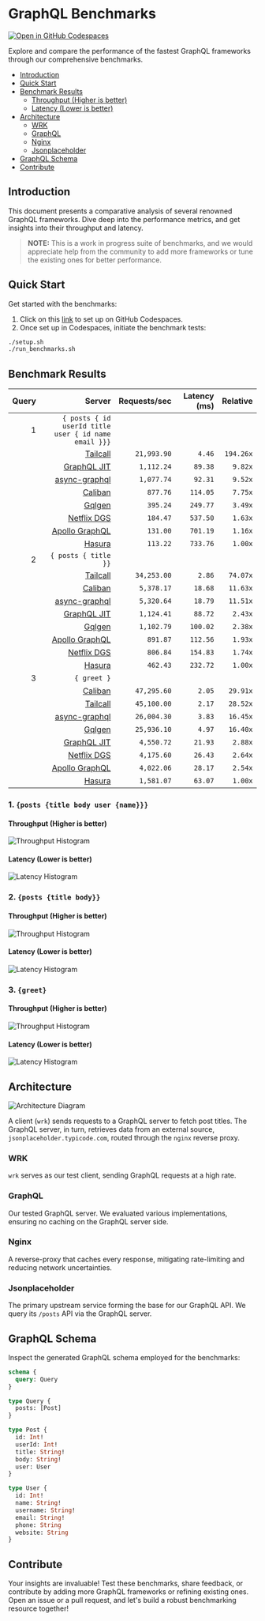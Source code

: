 # GraphQL Benchmarks <!-- omit from toc -->

[![Open in GitHub Codespaces](https://github.com/codespaces/badge.svg)](https://codespaces.new/tailcallhq/graphql-benchmarks)

Explore and compare the performance of the fastest GraphQL frameworks through our comprehensive benchmarks.

- [Introduction](#introduction)
- [Quick Start](#quick-start)
- [Benchmark Results](#benchmark-results)
  - [Throughput (Higher is better)](#throughput-higher-is-better)
  - [Latency (Lower is better)](#latency-lower-is-better)
- [Architecture](#architecture)
  - [WRK](#wrk)
  - [GraphQL](#graphql)
  - [Nginx](#nginx)
  - [Jsonplaceholder](#jsonplaceholder)
- [GraphQL Schema](#graphql-schema)
- [Contribute](#contribute)

[Tailcall]: https://github.com/tailcallhq/tailcall
[Gqlgen]: https://github.com/99designs/gqlgen
[Apollo GraphQL]: https://github.com/apollographql/apollo-server
[Netflix DGS]: https://github.com/netflix/dgs-framework
[Caliban]: https://github.com/ghostdogpr/caliban
[async-graphql]: https://github.com/async-graphql/async-graphql
[Hasura]: https://github.com/hasura/graphql-engine
[GraphQL JIT]: https://github.com/zalando-incubator/graphql-jit

## Introduction

This document presents a comparative analysis of several renowned GraphQL frameworks. Dive deep into the performance metrics, and get insights into their throughput and latency.

> **NOTE:** This is a work in progress suite of benchmarks, and we would appreciate help from the community to add more frameworks or tune the existing ones for better performance.

## Quick Start

Get started with the benchmarks:

1. Click on this [link](https://codespaces.new/tailcallhq/graphql-benchmarks) to set up on GitHub Codespaces.
2. Once set up in Codespaces, initiate the benchmark tests:

```bash
./setup.sh
./run_benchmarks.sh
```

## Benchmark Results

<!-- PERFORMANCE_RESULTS_START -->

| Query | Server | Requests/sec | Latency (ms) | Relative |
|-------:|--------:|--------------:|--------------:|---------:|
| 1 | `{ posts { id userId title user { id name email }}}` |
|| [Tailcall] | `21,993.90` | `4.46` | `194.26x` |
|| [GraphQL JIT] | `1,112.24` | `89.38` | `9.82x` |
|| [async-graphql] | `1,077.74` | `92.31` | `9.52x` |
|| [Caliban] | `877.76` | `114.05` | `7.75x` |
|| [Gqlgen] | `395.24` | `249.77` | `3.49x` |
|| [Netflix DGS] | `184.47` | `537.50` | `1.63x` |
|| [Apollo GraphQL] | `131.00` | `701.19` | `1.16x` |
|| [Hasura] | `113.22` | `733.76` | `1.00x` |
| 2 | `{ posts { title }}` |
|| [Tailcall] | `34,253.00` | `2.86` | `74.07x` |
|| [Caliban] | `5,378.17` | `18.68` | `11.63x` |
|| [async-graphql] | `5,320.64` | `18.79` | `11.51x` |
|| [GraphQL JIT] | `1,124.41` | `88.72` | `2.43x` |
|| [Gqlgen] | `1,102.79` | `100.02` | `2.38x` |
|| [Apollo GraphQL] | `891.87` | `112.56` | `1.93x` |
|| [Netflix DGS] | `806.84` | `154.83` | `1.74x` |
|| [Hasura] | `462.43` | `232.72` | `1.00x` |
| 3 | `{ greet }` |
|| [Caliban] | `47,295.60` | `2.05` | `29.91x` |
|| [Tailcall] | `45,100.00` | `2.17` | `28.52x` |
|| [async-graphql] | `26,004.30` | `3.83` | `16.45x` |
|| [Gqlgen] | `25,936.10` | `4.97` | `16.40x` |
|| [GraphQL JIT] | `4,550.72` | `21.93` | `2.88x` |
|| [Netflix DGS] | `4,175.60` | `26.43` | `2.64x` |
|| [Apollo GraphQL] | `4,022.06` | `28.17` | `2.54x` |
|| [Hasura] | `1,581.07` | `63.07` | `1.00x` |

<!-- PERFORMANCE_RESULTS_END -->



### 1. `{posts {title body user {name}}}`
#### Throughput (Higher is better)

![Throughput Histogram](assets/req_sec_histogram1.png)

#### Latency (Lower is better)

![Latency Histogram](assets/latency_histogram1.png)

### 2. `{posts {title body}}`
#### Throughput (Higher is better)

![Throughput Histogram](assets/req_sec_histogram2.png)

#### Latency (Lower is better)

![Latency Histogram](assets/latency_histogram2.png)

### 3. `{greet}`
#### Throughput (Higher is better)

![Throughput Histogram](assets/req_sec_histogram3.png)

#### Latency (Lower is better)

![Latency Histogram](assets/latency_histogram3.png)

## Architecture

![Architecture Diagram](assets/architecture.png)

A client (`wrk`) sends requests to a GraphQL server to fetch post titles. The GraphQL server, in turn, retrieves data from an external source, `jsonplaceholder.typicode.com`, routed through the `nginx` reverse proxy.

### WRK

`wrk` serves as our test client, sending GraphQL requests at a high rate.

### GraphQL

Our tested GraphQL server. We evaluated various implementations, ensuring no caching on the GraphQL server side.

### Nginx

A reverse-proxy that caches every response, mitigating rate-limiting and reducing network uncertainties.

### Jsonplaceholder

The primary upstream service forming the base for our GraphQL API. We query its `/posts` API via the GraphQL server.

## GraphQL Schema

Inspect the generated GraphQL schema employed for the benchmarks:

```graphql
schema {
  query: Query
}

type Query {
  posts: [Post]
}

type Post {
  id: Int!
  userId: Int!
  title: String!
  body: String!
  user: User
}

type User {
  id: Int!
  name: String!
  username: String!
  email: String!
  phone: String
  website: String
}
```

## Contribute

Your insights are invaluable! Test these benchmarks, share feedback, or contribute by adding more GraphQL frameworks or refining existing ones. Open an issue or a pull request, and let's build a robust benchmarking resource together!
